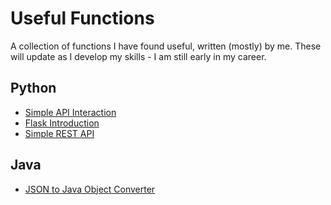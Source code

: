 # Useful Functions
A collection of functions I have found useful, written (mostly) by me. These will update as I develop my skills - I am still early in my career.

## Python

- [Simple API Interaction](https://github.com/NicCandau/UsefulFunctions/blob/main/python/SimpleAPIInteraction.py)
- [Flask Introduction](https://github.com/NicCandau/UsefulFunctions/blob/main/python/FlaskIntro.py)
- [Simple REST API](https://github.com/NicCandau/UsefulFunctions/blob/main/python/SimpleRestAPI.py)

## Java

- [JSON to Java Object Converter](https://github.com/NicCandau/UsefulFunctions/blob/main/java/JSONConverter.java)
